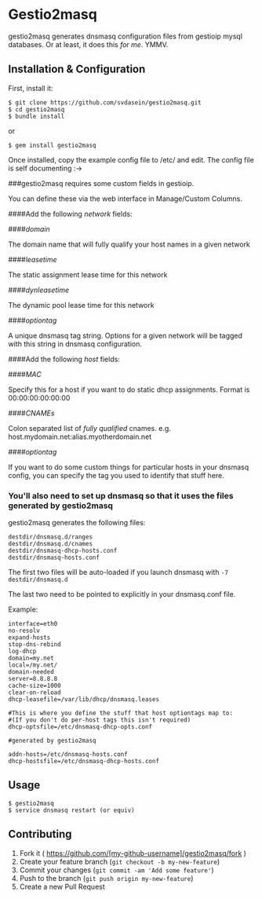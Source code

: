 # Gestio2masq

gestio2masq generates dnsmasq configuration files from gestioip mysql databases. Or at least, it does this
  *for me*.  YMMV.


## Installation & Configuration

First, install it:

    $ git clone https://github.com/svdasein/gestio2masq.git
    $ cd gestio2masq
    $ bundle install
    
or

    $ gem install gestio2masq
    
Once installed, copy the example config file to /etc/ and edit.  The config file is self documenting :->

###gestio2masq requires some custom fields in gestioip.

You can define these via the web interface in Manage/Custom Columns.

####Add the following _network_ fields:

####_domain_

The domain name that will fully qualify your host names in a given network

####_leasetime_

The static assignment lease time for this network

####_dynleasetime_

The dynamic pool lease time for this network

####_optiontag_

A unique dnsmasq tag string.  Options for a given network will be tagged with this string in dnsmasq configuration.

####Add the following _host_ fields:

####_MAC_

Specify this for a host if you want to do static dhcp assignments.  Format is 00:00:00:00:00:00

####_CNAMEs_

Colon separated list of *fully qualified* cnames.  e.g. host.mydomain.net:alias.myotherdomain.net

####_optiontag_

If you want to do some custom things for particular hosts in your dnsmasq config, you can specify the tag
you used to identify that stuff here.



### You'll also need to set up dnsmasq so that it uses the files generated by gestio2masq

gestio2masq generates the following files:

    destdir/dnsmasq.d/ranges
    destdir/dnsmasq.d/cnames
    destdir/dnsmasq-dhcp-hosts.conf
    destdir/dnsmasq-hosts.conf


The first two files will be auto-loaded if you launch dnsmasq with ```-7 destdir/dnsmasq.d```

The last two need to be pointed to explicitly in your dnsmasq.conf file.

Example:

```
interface=eth0                                                                                                                                                                      
no-resolv                                                                                                                                                                          
expand-hosts
stop-dns-rebind
log-dhcp
domain=my.net
local=/my.net/
domain-needed
server=8.8.8.8
cache-size=1000
clear-on-reload
dhcp-leasefile=/var/lib/dhcp/dnsmasq.leases

#This is where you define the stuff that host optiontags map to:
#(If you don't do per-host tags this isn't required)
dhcp-optsfile=/etc/dnsmasq-dhcp-opts.conf

#generated by gestio2masq

addn-hosts=/etc/dnsmasq-hosts.conf
dhcp-hostsfile=/etc/dnsmasq-dhcp-hosts.conf
```


## Usage

    $ gestio2masq
    $ service dnsmasq restart (or equiv)


## Contributing

1. Fork it ( https://github.com/[my-github-username]/gestio2masq/fork )
2. Create your feature branch (`git checkout -b my-new-feature`)
3. Commit your changes (`git commit -am 'Add some feature'`)
4. Push to the branch (`git push origin my-new-feature`)
5. Create a new Pull Request
